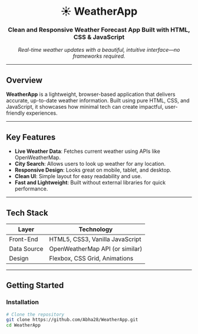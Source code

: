 <h1 align="center">☀️ WeatherApp</h1>
<h3 align="center">Clean and Responsive Weather Forecast App Built with HTML, CSS & JavaScript</h3>

<p align="center">
  <em>Real-time weather updates with a beautiful, intuitive interface—no frameworks required.</em>
</p>

---

##  Overview

**WeatherApp** is a lightweight, browser-based application that delivers accurate, up-to-date weather information. Built using pure HTML, CSS, and JavaScript, it showcases how minimal tech can create impactful, user-friendly experiences.

---

##  Key Features

- **Live Weather Data**: Fetches current weather using APIs like OpenWeatherMap.
- **City Search**: Allows users to look up weather for any location.
- **Responsive Design**: Looks great on mobile, tablet, and desktop.
- **Clean UI**: Simple layout for easy readability and use.
- **Fast and Lightweight**: Built without external libraries for quick performance.

---

##  Tech Stack

| Layer         | Technology               |
|---------------|---------------------------|
| Front-End     | HTML5, CSS3, Vanilla JavaScript |
| Data Source   | OpenWeatherMap API (or similar) |
| Design        | Flexbox, CSS Grid, Animations   |

---

##  Getting Started

### Installation

```bash
# Clone the repository
git clone https://github.com/Abha28/WeatherApp.git
cd WeatherApp

